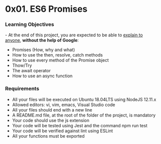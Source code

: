 <h1>0x01. ES6 Promises</h1>

<h3>Learning Objectives</h3>
<p>- At the end of this project, you are expected to be able to <a href='https://intranet.alxswe.com/rltoken/Z4xW7_BFaRcrHxfDySjKuQ'>explain to anyone</a>, <b>without the help of Google</b>:
<ul>
<li>Promises (How, why and what)</li>
<li>How to use the then, resolve, catch methods</li>
<li>How to use every method of the Promise object</li>
<li>Thow/Try</li>
<li>The await operator</li>
<li>How to use an async function</li>
</ul>

<h3>Requirements</h3>
<ul>
<li>All your files will be executed on Ubuntu 18.04LTS using NodeJS 12.11.x</li>
<li>Allowed editors: vi, vim, emacs, Visual Studio code</li>
<li>All your files should end with a new line</li>
<li>A README.md file, at the root of the folder of the project, is mandatory</li>
<li>Your code should use the js extension</li>
<li>Your code will be tested using Jest and the command npm run test</li>
<li>Your code will be verified against lint using ESLint</li>
<li>All your functions must be exported</li>
</ul>
